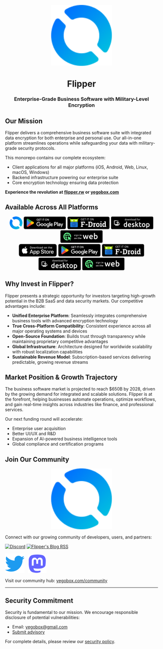 <div align="center">

<img src=".github/assets/flipper_logo.png" width="200"/>

# Flipper
### Enterprise-Grade Business Software with Military-Level Encryption

</div>

## Our Mission

Flipper delivers a comprehensive business software suite with integrated data encryption for both enterprise and personal use. Our all-in-one platform streamlines operations while safeguarding your data with military-grade security protocols.

This monorepo contains our complete ecosystem:
- Client applications for all major platforms (iOS, Android, Web, Linux, macOS, Windows)
- Backend infrastructure powering our enterprise suite
- Core encryption technology ensuring data protection

**Experience the revolution at [flipper.rw](https://flipper.rw) or [yegobox.com](https://yegobox.com)**

## Available Across All Platforms

<div align="center">
  <a href="https://apps.apple.com/app/id1542026904"><img height="42" src=".github/assets/flipper_logo.png" alt="App Store"></a>
  <a href="https://play.google.com/store/apps/details?id=io.Flipper.photos"><img height="42" src=".github/assets/play-store-badge.png" alt="Google Play"></a>
  <a href="https://f-droid.org/packages/io.Flipper.photos.fdroid/"><img height="42" src=".github/assets/f-droid-badge.png" alt="F-Droid"></a>
  <a href="https://yegobox.com"><img height="42" src=".github/assets/desktop-badge.png" alt="Desktop"></a>
  <a href="https://web.yegobox.com"><img height="42" src=".github/assets/web-badge.svg" alt="Web"></a>
</div>

<div align="center">
  <a href="https://apps.apple.com/app/id6444121398"><img height="42" src=".github/assets/app-store-badge.svg" alt="App Store"></a>
  <a href="https://play.google.com/store/apps/details?id=io.Flipper.auth"><img height="42" src=".github/assets/play-store-badge.png" alt="Google Play"></a>
  <a href="https://f-droid.org/packages/io.Flipper.auth/"><img height="42" src=".github/assets/f-droid-badge.png" alt="F-Droid"></a>
  <a href="https://github.com/Flipper-io/Flipper/releases?q=tag%3Aauth-v3"><img height="42" src=".github/assets/desktop-badge.png" alt="Desktop"></a>
  <a href="https://auth.yegobox.com"><img height="42" src=".github/assets/web-badge.svg" alt="Web"></a>
</div>

## Why Invest in Flipper?

Flipper presents a strategic opportunity for investors targeting high-growth potential in the B2B SaaS and data security markets. Our competitive advantages include:

- **Unified Enterprise Platform**: Seamlessly integrates comprehensive business tools with advanced encryption technology
- **True Cross-Platform Compatibility**: Consistent experience across all major operating systems and devices
- **Open-Source Foundation**: Builds trust through transparency while maintaining proprietary competitive advantages
- **Global Infrastructure**: Architecture designed for worldwide scalability with robust localization capabilities
- **Sustainable Revenue Model**: Subscription-based services delivering predictable, growing revenue streams

## Market Position & Growth Trajectory

The business software market is projected to reach $650B by 2028, driven by the growing demand for integrated and scalable solutions. Flipper is at the forefront, helping businesses automate operations, optimize workflows, and gain real-time insights across industries like finance, and professional services.

Our next funding round will accelerate:
- Enterprise user acquisition
- Better UI/UX and R&D
- Expansion of AI-powered business intelligence tools
- Global compliance and certification programs

## Join Our Community

<div align="center">
  <img src=".github/assets/flipper_logo.png" width="200" alt="Flipper's Mascot, Ducky" />
</div>

Connect with our growing community of developers, users, and partners:

[![Discord](https://img.shields.io/discord/948937918347608085?style=for-the-badge&logo=Discord&logoColor=white&label=Discord)](https://discord.gg/z2YVKkycX3) [![Flipper's Blog RSS](https://img.shields.io/badge/blog-rss-F88900?style=for-the-badge&logo=rss&logoColor=white)](https://yegobox.com/blog/rss.xml)

[![Twitter](.github/assets/twitter.svg)](https://twitter.com/Flipperio) &nbsp; [![Mastodon](.github/assets/mastodon.svg)](https://fosstodon.org/@Flipper)

Visit our community hub: [yegobox.com/community](https://yegobox.com/community)

---

## Security Commitment

Security is fundamental to our mission. We encourage responsible disclosure of potential vulnerabilities:
- Email: yegobox@gmail.com
- [Submit advisory](https://github.com/yegobox/flipper/security/advisories/new)

For complete details, please review our [security policy](SECURITY.md).
